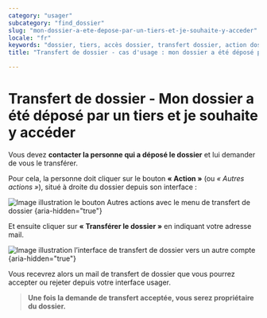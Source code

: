 ```yaml
---
category: "usager"
subcategory: "find_dossier"
slug: "mon-dossier-a-ete-depose-par-un-tiers-et-je-souhaite-y-acceder"
locale: "fr"
keywords: "dossier, tiers, accès dossier, transfert dossier, action dossier"
title: "Transfert de dossier - cas d'usage : mon dossier a été déposé par un tiers et je souhaite y accéder"

---
```


# Transfert de dossier - Mon dossier a été déposé par un tiers et je souhaite y accéder

Vous devez **contacter la personne qui a déposé le dossier** et lui demander de vous le transférer.

Pour cela, la personne doit cliquer sur le bouton **« Action »** (ou _« Autres actions »_), situé à droite du dossier depuis son interface :

![Image illustration le bouton Autres actions avec le menu de transfert de dossier {aria-hidden="true"}](faq/usager-dossier-actions-menu-transfer.png)

Et ensuite cliquer sur **« Transférer le dossier »** en indiquant votre adresse mail.

![Image illustration l’interface de transfert de dossier vers un autre compte {aria-hidden="true"}](faq/usager-transfer-dossier.png)

Vous recevrez alors un mail de transfert de dossier que vous pourrez accepter ou rejeter depuis votre interface usager. 
> **Une fois la demande de transfert acceptée, vous serez propriétaire du dossier.** 

